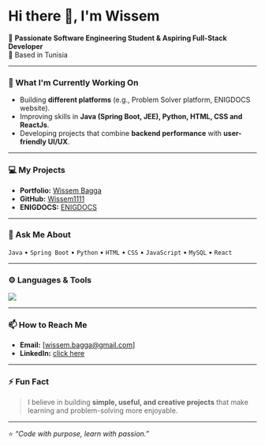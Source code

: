 # Hi there 👋, I'm Wissem  

🎯 **Passionate Software Engineering Student & Aspiring Full-Stack Developer**  
📍 Based in Tunisia  

---

### 🔭 What I'm Currently Working On
- Building **different platforms** (e.g., Problem Solver platform, ENIGDOCS website).  
- Improving skills in **Java (Spring Boot, JEE), Python, HTML, CSS and ReactJs**.  
- Developing projects that combine **backend performance** with **user-friendly UI/UX**.  

---

### 💻 My Projects  
- **Portfolio:** [Wissem Bagga](https://wissembagga.vercel.app/)  
- **GitHub:** [Wissem1111](https://github.com/Wissem1111)  
- **ENIGDOCS:** [ENIGDOCS](https://enigdocs.onrender.com)  

---

### 💬 Ask Me About  
`Java` • `Spring Boot` • `Python` • `HTML` • `CSS` • `JavaScript` • `MySQL` • `React`  

---

### ⚙️ Languages & Tools
<p>
<img src="https://skillicons.dev/icons?i=java,spring,python,js,react,html,css,bootstrap,git,github,linux,mysql" />
</p>

---

### 📫 How to Reach Me
- **Email:**  [wissem.bagga@gmail.com] 
- **LinkedIn:** [click here](https://www.linkedin.com/in/wissem-bagga)   

---

### ⚡ Fun Fact
> I believe in building **simple, useful, and creative projects** that make learning and problem-solving more enjoyable.

---

⭐ _“Code with purpose, learn with passion.”_
